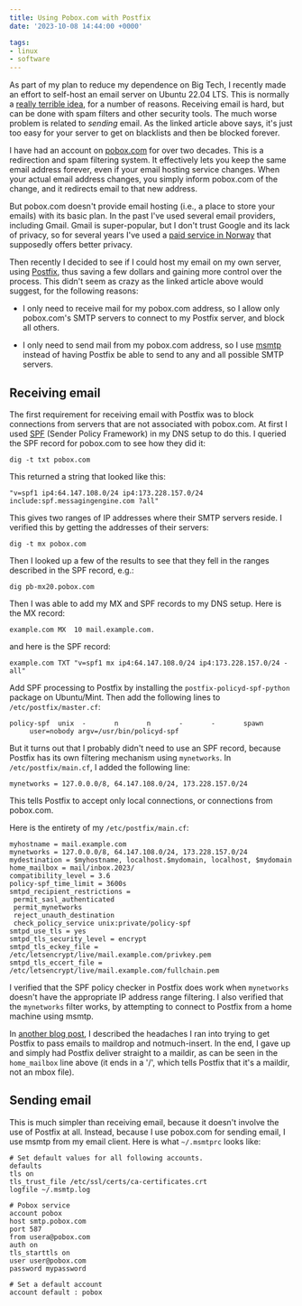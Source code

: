 ```yaml
---
title: Using Pobox.com with Postfix
date: '2023-10-08 14:44:00 +0000'

tags:
- linux
- software
---
```


As part of my plan to reduce my dependence on Big Tech, I recently
made an effort to self-host an email server on Ubuntu 22.04 LTS.  This
is normally a [really terrible idea](https://cfenollosa.com/blog/after-self-hosting-my-email-for-twenty-three-years-i-have-thrown-in-the-towel-the-oligopoly-has-won.html),
for a number of reasons.  Receiving email is hard, but can be done with
spam filters and other security tools.  The much worse problem is related to *sending*
email.  As the linked article above says, it's just too easy for your server
to get on blacklists and then be blocked forever.

I have had an account on [pobox.com](https://www.pobox.com/) for over two decades.  This is a redirection
and spam filtering system.  It effectively lets you keep the same email
address forever, even if your email hosting service changes.  When your actual
email address changes, you simply inform pobox.com of the change, and it
redirects email to that new address.

But pobox.com doesn't provide email hosting (i.e., a place to store
your emails) with its basic plan.  In the past I've used several email
providers, including Gmail.  Gmail is super-popular,
but I don't trust Google and its lack of privacy, so for several years
I've used a [paid service in Norway](https://runbox.com/) that supposedly offers better privacy.

Then recently I decided to see if I could host my email on my own
server, using [Postfix](https://www.postfix.org/), thus saving a few dollars and gaining more control
over the process.  This didn't seem as crazy as the linked article
above would suggest, for the following reasons:

* I only need to receive mail for my pobox.com address, so I
allow only pobox.com's SMTP servers to connect to my Postfix server, and block
all others.

* I only need to send mail from my pobox.com address, so I
use [msmtp](https://marlam.de/msmtp/) instead of having Postfix be able to send to any and all possible
SMTP servers.

## Receiving email

The first requirement for receiving email with Postfix was to block
connections from servers that are not associated with pobox.com.
At first I used [SPF](https://en.wikipedia.org/wiki/Sender_Policy_Framework)
(Sender Policy Framework)
in my DNS setup to do this.  I queried the SPF
record for pobox.com to see how they did it:

    dig -t txt pobox.com

This returned a string that looked like this:

    "v=spf1 ip4:64.147.108.0/24 ip4:173.228.157.0/24 include:spf.messagingengine.com ?all"

This gives two ranges of IP addresses where their SMTP servers reside.  I verified
this by getting the addresses of their servers:

    dig -t mx pobox.com

Then I looked up a few of the results to see that they fell in the ranges described
in the SPF record, e.g.:

    dig pb-mx20.pobox.com

Then I was able to add my MX and SPF records to my DNS setup.  Here
is the MX record:

    example.com	MX	10 mail.example.com.

and here is the SPF record:

    example.com	TXT	"v=spf1 mx ip4:64.147.108.0/24 ip4:173.228.157.0/24 -all"

Add SPF processing to Postfix by installing the `postfix-policyd-spf-python`
package on Ubuntu/Mint.  Then add the following lines to `/etc/postfix/master.cf`:

    policy-spf  unix  -       n       n       -       -       spawn
         user=nobody argv=/usr/bin/policyd-spf

But it turns out that I probably didn't need to use an SPF record, because
Postfix has its own filtering mechanism using `mynetworks`.  In `/etc/postfix/main.cf`, I 
added the following line:

    mynetworks = 127.0.0.0/8, 64.147.108.0/24, 173.228.157.0/24

This tells Postfix to accept only local connections, or connections from pobox.com.

Here is the entirety of my `/etc/postfix/main.cf`:

    myhostname = mail.example.com
    mynetworks = 127.0.0.0/8, 64.147.108.0/24, 173.228.157.0/24
    mydestination = $myhostname, localhost.$mydomain, localhost, $mydomain
    home_mailbox = mail/inbox.2023/
    compatibility_level = 3.6
    policy-spf_time_limit = 3600s
    smtpd_recipient_restrictions =
	 permit_sasl_authenticated
	 permit_mynetworks
	 reject_unauth_destination
	 check_policy_service unix:private/policy-spf
    smtpd_use_tls = yes
    smtpd_tls_security_level = encrypt
    smtpd_tls_eckey_file = /etc/letsencrypt/live/mail.example.com/privkey.pem
    smtpd_tls_eccert_file = /etc/letsencrypt/live/mail.example.com/fullchain.pem

I verified that the SPF policy checker in Postfix does work when `mynetworks`
doesn't have the appropriate IP address range filtering.  I also verified
that the `mynetworks` filter works, by attempting to connect to Postfix
from a home machine using msmtp.

In [another blog post](/posts/2023-10-03-postfix-maildrop-failure/),
I described the headaches I ran into trying
to get Postfix to pass emails to maildrop and notmuch-insert.  In the
end, I gave up and simply had Postfix deliver straight to a maildir,
as can be seen in the `home_mailbox` line above (it ends in a '/',
which tells Postfix that it's a maildir, not an mbox file).

## Sending email

This is much simpler than receiving email, because it doesn't involve
the use of Postfix at all.  Instead, because I use pobox.com for
sending email, I use msmtp from my email client.  Here is
what `~/.msmtprc` looks like:

    # Set default values for all following accounts.
    defaults
    tls on
    tls_trust_file /etc/ssl/certs/ca-certificates.crt
    logfile ~/.msmtp.log

    # Pobox service
    account pobox
    host smtp.pobox.com
    port 587
    from usera@pobox.com
    auth on
    tls_starttls on
    user user@pobox.com
    password mypassword

    # Set a default account
    account default : pobox

